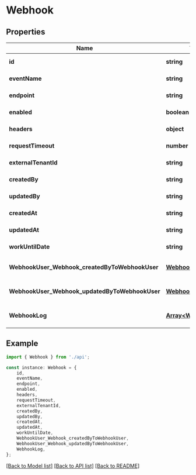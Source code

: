 # Webhook


## Properties

Name | Type | Description | Notes
------------ | ------------- | ------------- | -------------
**id** | **string** |  | [default to undefined]
**eventName** | **string** |  | [default to undefined]
**endpoint** | **string** |  | [default to undefined]
**enabled** | **boolean** |  | [default to undefined]
**headers** | **object** |  | [default to undefined]
**requestTimeout** | **number** |  | [default to undefined]
**externalTenantId** | **string** |  | [default to undefined]
**createdBy** | **string** |  | [default to undefined]
**updatedBy** | **string** |  | [default to undefined]
**createdAt** | **string** |  | [default to undefined]
**updatedAt** | **string** |  | [default to undefined]
**workUntilDate** | **string** |  | [default to undefined]
**WebhookUser_Webhook_createdByToWebhookUser** | [**WebhookUser**](WebhookUser.md) |  | [optional] [default to undefined]
**WebhookUser_Webhook_updatedByToWebhookUser** | [**WebhookUser**](WebhookUser.md) |  | [optional] [default to undefined]
**WebhookLog** | [**Array&lt;WebhookLog&gt;**](WebhookLog.md) |  | [optional] [default to undefined]

## Example

```typescript
import { Webhook } from './api';

const instance: Webhook = {
    id,
    eventName,
    endpoint,
    enabled,
    headers,
    requestTimeout,
    externalTenantId,
    createdBy,
    updatedBy,
    createdAt,
    updatedAt,
    workUntilDate,
    WebhookUser_Webhook_createdByToWebhookUser,
    WebhookUser_Webhook_updatedByToWebhookUser,
    WebhookLog,
};
```

[[Back to Model list]](../README.md#documentation-for-models) [[Back to API list]](../README.md#documentation-for-api-endpoints) [[Back to README]](../README.md)
